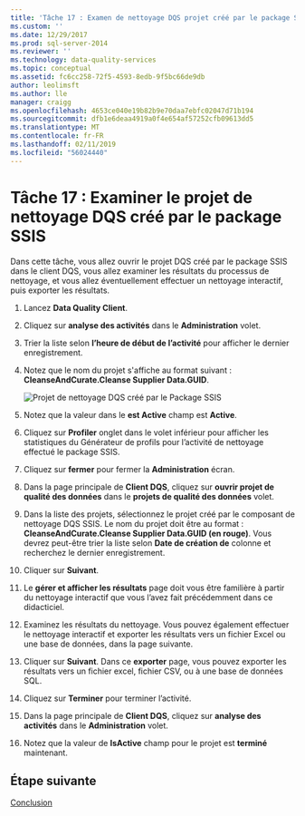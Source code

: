 ```yaml
---
title: 'Tâche 17 : Examen de nettoyage DQS projet créé par le package SSIS | Microsoft Docs'
ms.custom: ''
ms.date: 12/29/2017
ms.prod: sql-server-2014
ms.reviewer: ''
ms.technology: data-quality-services
ms.topic: conceptual
ms.assetid: fc6cc258-72f5-4593-8edb-9f5bc66de9db
author: leolimsft
ms.author: lle
manager: craigg
ms.openlocfilehash: 4653ce040e19b82b9e70daa7ebfc02047d71b194
ms.sourcegitcommit: dfb1e6deaa4919a0f4e654af57252cfb09613dd5
ms.translationtype: MT
ms.contentlocale: fr-FR
ms.lasthandoff: 02/11/2019
ms.locfileid: "56024440"
---
```

# <a name="task-17-reviewing-dqs-cleansing-project-created-by-the-ssis-package"></a>Tâche 17 : Examiner le projet de nettoyage DQS créé par le package SSIS
  Dans cette tâche, vous allez ouvrir le projet DQS créé par le package SSIS dans le client DQS, vous allez examiner les résultats du processus de nettoyage, et vous allez éventuellement effectuer un nettoyage interactif, puis exporter les résultats.  
  
1.  Lancez **Data Quality Client**.  
  
2.  Cliquez sur **analyse des activités** dans le **Administration** volet.  
  
3.  Trier la liste selon **l’heure de début de l’activité** pour afficher le dernier enregistrement.  
  
4.  Notez que le nom du projet s'affiche au format suivant : **CleanseAndCurate.Cleanse Supplier Data.GUID**.  
  
     ![Projet de nettoyage DQS créé par le Package SSIS](../../2014/tutorials/media/et-reviewingdqscpcreatedbythessispackage.jpg "projet de nettoyage DQS créé par le Package SSIS")  
  
5.  Notez que la valeur dans le **est Active** champ est **Active**.  
  
6.  Cliquez sur **Profiler** onglet dans le volet inférieur pour afficher les statistiques du Générateur de profils pour l’activité de nettoyage effectué le package SSIS.  
  
7.  Cliquez sur **fermer** pour fermer la **Administration** écran.  
  
8.  Dans la page principale de **Client DQS**, cliquez sur **ouvrir projet de qualité des données** dans le **projets de qualité des données** volet.  
  
9. Dans la liste des projets, sélectionnez le projet créé par le composant de nettoyage DQS SSIS. Le nom du projet doit être au format :  **CleanseAndCurate.Cleanse Supplier Data.GUID (en rouge)**. Vous devrez peut-être trier la liste selon **Date de création de** colonne et recherchez le dernier enregistrement.  
  
10. Cliquer sur **Suivant**.  
  
11. Le **gérer et afficher les résultats** page doit vous être familière à partir du nettoyage interactif que vous l’avez fait précédemment dans ce didacticiel.  
  
12. Examinez les résultats du nettoyage. Vous pouvez également effectuer le nettoyage interactif et exporter les résultats vers un fichier Excel ou une base de données, dans la page suivante.  
  
13. Cliquer sur **Suivant**. Dans ce **exporter** page, vous pouvez exporter les résultats vers un fichier excel, fichier CSV, ou à une base de données SQL.  
  
14. Cliquez sur **Terminer** pour terminer l’activité.  
  
15. Dans la page principale de **Client DQS**, cliquez sur **analyse des activités** dans le **Administration** volet.  
  
16. Notez que la valeur de **IsActive** champ pour le projet est **terminé** maintenant.  
  
## <a name="next-step"></a>Étape suivante  
 [Conclusion](../../2014/tutorials/conclusion.md)  
  
  
